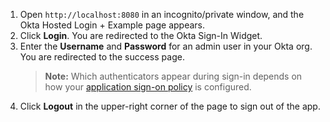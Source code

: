 1. Open `http://localhost:8080` in an incognito/private window, and the Okta Hosted Login + <StackSelector snippet="applang" noSelector inline /> Example page appears.
2. Click **Login**. You are redirected to the Okta Sign-In Widget.
3. Enter the **Username** and **Password** for an admin user in your Okta org. You are redirected to the success page.
    > **Note:** Which authenticators appear during sign-in depends on how your [application sign-on policy](https://help.okta.com/en/prod/okta_help_CSH.htm#ext-about-asop) is configured.
4. Click **Logout** in the upper-right corner of the page to sign out of the <StackSelector snippet="applang" noSelector inline /> app.
